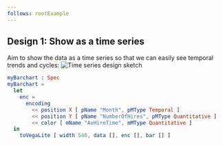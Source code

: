 ```yaml
---
follows: rootExample
---
```


## Design 1: Show as a time series

Aim to show the data as a time series so that we can easily see temporal trends and cycles:
![Time series design sketch](https://staff.city.ac.uk/~jwo/datavis2019/session02/images/sketch1.jpg)

```elm {v}
myBarchart : Spec
myBarchart =
  let
    enc =
      encoding
        << position X [ pName "Month", pMType Temporal ]
        << position Y [ pName "NumberOfHires", pMType Quantitative ]
        << color [ mName "AvHireTime", mMType Quantitative ]
  in
    toVegaLite [ width 540, data [], enc [], bar [] ]
```

